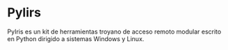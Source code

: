 # Pylirs
PyIris es un kit de herramientas troyano de acceso remoto modular escrito en Python dirigido a sistemas Windows y Linux.
